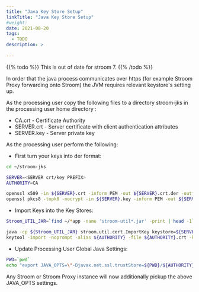 ```yaml
---
title: "Java Key Store Setup"
linkTitle: "Java Key Store Setup"
#weight:
date: 2021-08-20
tags: 
  - TODO
description: >
  
---
```


{{% todo %}}
This is out of date for stroom 7.
{{% /todo %}}


In order that the java process communicates over https (for example Stroom Proxy forwarding onto Stroom) the JVM requires relevant keystore's setting up.

As the processing user copy the following files to a directory stroom-jks in the processing user home directory :

- CA.crt     - Certificate Authority
- SERVER.crt - Server certificate with client authentication attributes
- SERVER.key - Server private key

As the processing user perform the following:

- First turn your keys into der format:

```bash
cd ~/stroom-jks

SERVER=<SERVER crt/key PREFIX>
AUTHORITY=CA

openssl x509 -in ${SERVER}.crt -inform PEM -out ${SERVER}.crt.der -outform DER
openssl pkcs8 -topk8 -nocrypt -in ${SERVER}.key -inform PEM -out ${SERVER}.key.der -outform DER
```

- Import Keys into the Key Stores:

```bash
Stroom_UTIL_JAR=`find ~/*app -name 'stroom-util*.jar' -print | head -1`

java -cp ${Stroom_UTIL_JAR} stroom.util.cert.ImportKey keystore=${SERVER}.jks keypass=${SERVER} alias=${SERVER} keyfile=${SERVER}.key.der certfile=${SERVER}.crt.der
keytool -import -noprompt -alias ${AUTHORITY} -file ${AUTHORITY}.crt -keystore ${AUTHORITY}.jks -storepass ${AUTHORITY}
```

- Update Processing User Global Java Settings:   
 
```bash
PWD=`pwd`
echo "export JAVA_OPTS=\"-Djavax.net.ssl.trustStore=${PWD}/${AUTHORITY}.jks -Djavax.net.ssl.trustStorePassword=${AUTHORITY} -Djavax.net.ssl.keyStore=${PWD}/${SERVER}.jks -Djavax.net.ssl.keyStorePassword=${SERVER}\"" >> ~/env.sh  
```

Any Stroom or Stroom Proxy instance will now additionally pickup the above JAVA_OPTS settings.

